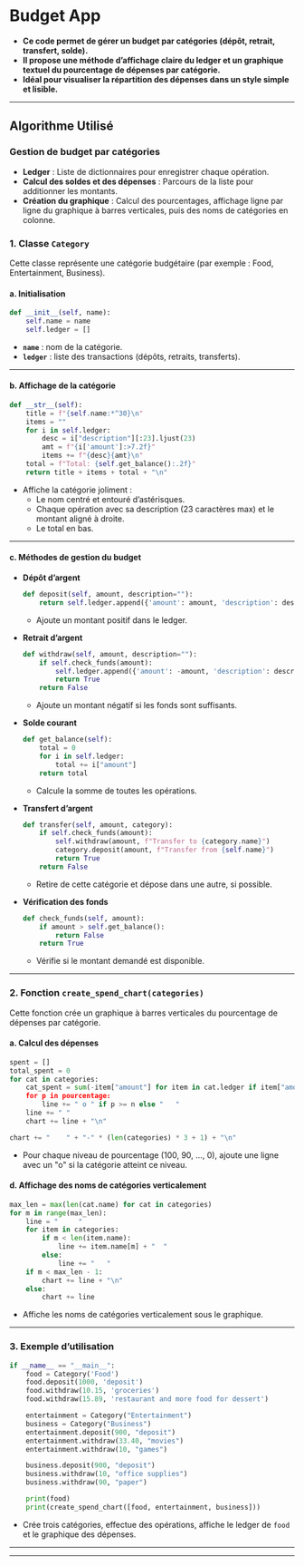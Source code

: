 # Budget App

- **Ce code permet de gérer un budget par catégories (dépôt, retrait, transfert, solde).**
- **Il propose une méthode d’affichage claire du ledger et un graphique textuel du pourcentage de dépenses par catégorie.**
- **Idéal pour visualiser la répartition des dépenses dans un style simple et lisible.**
---

## Algorithme Utilisé

### **Gestion de budget par catégories**

- **Ledger** : Liste de dictionnaires pour enregistrer chaque opération.
- **Calcul des soldes et des dépenses** : Parcours de la liste pour additionner les montants.
- **Création du graphique** : Calcul des pourcentages, affichage ligne par ligne du graphique à barres verticales, puis des noms de catégories en colonne.

### 1. **Classe `Category`**

Cette classe représente une catégorie budgétaire (par exemple : Food, Entertainment, Business).

#### a. **Initialisation**

```python
def __init__(self, name):
    self.name = name
    self.ledger = []
```
- **`name`** : nom de la catégorie.
- **`ledger`** : liste des transactions (dépôts, retraits, transferts).

---

#### b. **Affichage de la catégorie**

```python
def __str__(self):
    title = f"{self.name:*^30}\n"
    items = ""
    for i in self.ledger:
        desc = i["description"][:23].ljust(23)
        amt = f"{i['amount']:>7.2f}"
        items += f"{desc}{amt}\n"
    total = f"Total: {self.get_balance():.2f}"
    return title + items + total + "\n"
```
- Affiche la catégorie joliment :
  - Le nom centré et entouré d’astérisques.
  - Chaque opération avec sa description (23 caractères max) et le montant aligné à droite.
  - Le total en bas.

---

#### c. **Méthodes de gestion du budget**

- **Dépôt d’argent**
  ```python
  def deposit(self, amount, description=""):
      return self.ledger.append({'amount': amount, 'description': description})
  ```
  - Ajoute un montant positif dans le ledger.

- **Retrait d’argent**
  ```python
  def withdraw(self, amount, description=""):
      if self.check_funds(amount):
          self.ledger.append({'amount': -amount, 'description': description})
          return True
      return False
  ```
  - Ajoute un montant négatif si les fonds sont suffisants.

- **Solde courant**
  ```python
  def get_balance(self):
      total = 0
      for i in self.ledger:
          total += i["amount"]
      return total
  ```
  - Calcule la somme de toutes les opérations.

- **Transfert d’argent**
  ```python
  def transfer(self, amount, category):
      if self.check_funds(amount):
          self.withdraw(amount, f"Transfer to {category.name}")
          category.deposit(amount, f"Transfer from {self.name}")
          return True
      return False
  ```
  - Retire de cette catégorie et dépose dans une autre, si possible.

- **Vérification des fonds**
  ```python
  def check_funds(self, amount):
      if amount > self.get_balance():
          return False
      return True
  ```
  - Vérifie si le montant demandé est disponible.

---

### 2. **Fonction `create_spend_chart(categories)`**

Cette fonction crée un graphique à barres verticales du pourcentage de dépenses par catégorie.

#### a. **Calcul des dépenses**

```python
spent = []
total_spent = 0
for cat in categories:
    cat_spent = sum(-item["amount"] for item in cat.ledger if item["amount"] 3}|"
    for p in pourcentage:
        line += " o " if p >= n else "   "
    line += " "
    chart += line + "\n"

chart += "    " + "-" * (len(categories) * 3 + 1) + "\n"
```
- Pour chaque niveau de pourcentage (100, 90, ..., 0), ajoute une ligne avec un "o" si la catégorie atteint ce niveau.

#### d. **Affichage des noms de catégories verticalement**

```python
max_len = max(len(cat.name) for cat in categories)
for m in range(max_len):
    line = "     "
    for item in categories:
        if m < len(item.name):
            line += item.name[m] + "  "
        else:
            line += "   "
    if m < max_len - 1:
        chart += line + "\n"
    else:
        chart += line
```
- Affiche les noms de catégories verticalement sous le graphique.

---

### 3. **Exemple d’utilisation**

```python
if __name__ == "__main__":
    food = Category('Food')
    food.deposit(1000, 'deposit')
    food.withdraw(10.15, 'groceries')
    food.withdraw(15.89, 'restaurant and more food for dessert')

    entertainment = Category("Entertainment")
    business = Category("Business")
    entertainment.deposit(900, "deposit")
    entertainment.withdraw(33.40, "movies")
    entertainment.withdraw(10, "games")

    business.deposit(900, "deposit")
    business.withdraw(10, "office supplies")
    business.withdraw(90, "paper")

    print(food)
    print(create_spend_chart([food, entertainment, business]))
```
- Crée trois catégories, effectue des opérations, affiche le ledger de `food` et le graphique des dépenses.

---


---
